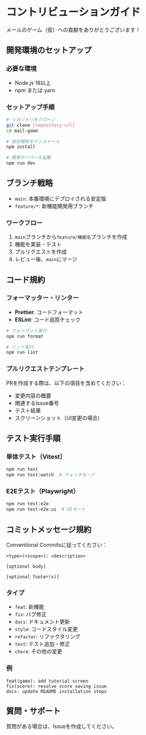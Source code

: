 # コントリビューションガイド

メールのゲーム（仮）への貢献をありがとうございます！

## 開発環境のセットアップ

### 必要な環境
- Node.js 18以上
- npm または yarn

### セットアップ手順
```bash
# リポジトリをクローン
git clone [repository-url]
cd mail-game

# 依存関係をインストール
npm install

# 開発サーバーを起動
npm run dev
```

## ブランチ戦略

- `main`: 本番環境にデプロイされる安定版
- `feature/*`: 新機能開発用ブランチ

### ワークフロー
1. `main`ブランチから`feature/機能名`ブランチを作成
2. 機能を実装・テスト
3. プルリクエストを作成
4. レビュー後、`main`にマージ

## コード規約

### フォーマッター・リンター
- **Prettier**: コードフォーマット
- **ESLint**: コード品質チェック

```bash
# フォーマット実行
npm run format

# リント実行
npm run lint
```

### プルリクエストテンプレート
PRを作成する際は、以下の項目を含めてください：
- 変更内容の概要
- 関連するIssue番号
- テスト結果
- スクリーンショット（UI変更の場合）

## テスト実行手順

### 単体テスト（Vitest）
```bash
npm run test
npm run test:watch  # ウォッチモード
```

### E2Eテスト（Playwright）
```bash
npm run test:e2e
npm run test:e2e:ui  # UIモード
```

## コミットメッセージ規約

Conventional Commitsに従ってください：

```
<type>(<scope>): <description>

[optional body]

[optional footer(s)]
```

### タイプ
- `feat`: 新機能
- `fix`: バグ修正
- `docs`: ドキュメント更新
- `style`: コードスタイル変更
- `refactor`: リファクタリング
- `test`: テスト追加・修正
- `chore`: その他の変更

### 例
```
feat(game): add tutorial screen
fix(score): resolve score saving issue
docs: update README installation steps
```

## 質問・サポート

質問がある場合は、Issueを作成してください。